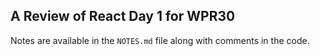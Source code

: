 ## A Review of React Day 1 for WPR30

Notes are available in the `NOTES.md` file along with comments in the code. 